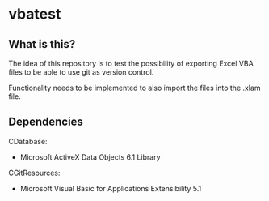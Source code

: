 # vbatest

## What is this?

The idea of this repository is to test the possibility of exporting Excel VBA files to be able to use git as version control. 

Functionality needs to be implemented to also import the files into the .xlam file. 

## Dependencies 

CDatabase: 
* Microsoft ActiveX Data Objects 6.1 Library

CGitResources: 
* Microsoft Visual Basic for Applications Extensibility 5.1 